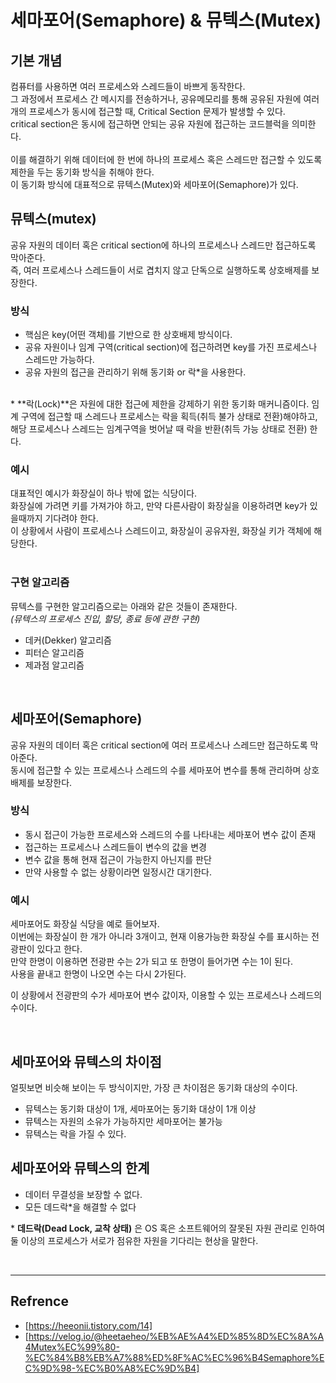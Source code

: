 # 세마포어(Semaphore) & 뮤텍스(Mutex)

## 기본 개념

컴퓨터를 사용하면 여러 프로세스와 스레드들이 바쁘게 동작한다. </br>
그 과정에서 프로세스 간 메시지를 전송하거나, 공유메모리를 통해 공유된 자원에 여러 개의 프로세스가 동시에 접근할 때, Critical Section 문제가 발생할 수 있다. </br>
critical section은 동시에 접근하면 안되는 공유 자원에 접근하는 코드블럭을 의미한다. </br>  
이를 해결하기 위해 데이터에 한 번에 하나의 프로세스 혹은 스레드만 접근할 수 있도록 제한을 두는 동기화 방식을 취해야 한다. </br>
이 동기화 방식에 대표적으로 뮤텍스(Mutex)와 세마포어(Semaphore)가 있다. </br>

## 뮤텍스(mutex)

공유 자원의 데이터 혹은 critical section에 하나의 프로세스나 스레드만 접근하도록 막아준다. </br>
즉, 여러 프로세스나 스레드들이 서로 겹치지 않고 단독으로 실행하도록 상호배제를 보장한다. </br>

### 방식

- 핵심은 key(어떤 객체)를 기반으로 한 상호배제 방식이다. </br>
- 공유 자원이나 임계 구역(critical section)에 접근하려면 key를 가진 프로세스나 스레드만 가능하다. </br>
- 공유 자원의 접근을 관리하기 위해 동기화 or 락\*을 사용한다. </br></br>

\* **락(Lock)**은 자원에 대한 접근에 제한을 강제하기 위한 동기화 매커니즘이다. 임계 구역에 접근할 때 스레드나 프로세스는 락을 획득(취득 불가 상태로 전환)해야하고, 해당 프로세스나 스레드는 임계구역을 벗어날 때 락을 반환(취득 가능 상태로 전환) 한다.

### 예시

대표적인 예시가 화장실이 하나 밖에 없는 식당이다. </br>
화장실에 가려면 키를 가져가야 하고, 만약 다른사람이 화장실을 이용하려면 key가 있을때까지 기다려야 한다. </br>
이 상황에서 사람이 프로세스나 스레드이고, 화장실이 공유자원, 화장실 키가 객체에 해당한다. </br></br>

### 구현 알고리즘

뮤텍스를 구현한 알고리즘으로는 아래와 같은 것들이 존재한다.  
_(뮤텍스의 프로세스 진입, 할당, 종료 등에 관한 구현)_

- 데커(Dekker) 알고리즘 </br>
- 피터슨 알고리즘 </br>
- 제과점 알고리즘 </br>

</br>

## 세마포어(Semaphore)

공유 자원의 데이터 혹은 critical section에 여러 프로세스나 스레드만 접근하도록 막아준다. </br>
동시에 접근할 수 있는 프로세스나 스레드의 수를 세마포어 변수를 통해 관리하며 상호배제를 보장한다. </br>

### 방식

- 동시 접근이 가능한 프로세스와 스레드의 수를 나타내는 세마포어 변수 값이 존재 </br>
- 접근하는 프로세스나 스레드들이 변수의 값을 변경 </br>
- 변수 값을 통해 현재 접근이 가능한지 아닌지를 판단 </br>
- 만약 사용할 수 없는 상황이라면 일정시간 대기한다. </br>

### 예시

세마포어도 화장실 식당을 예로 들어보자. </br>
이번에는 화장실이 한 개가 아니라 3개이고, 현재 이용가능한 화장실 수를 표시하는 전광판이 있다고 한다. </br>
만약 한명이 이용하면 전광판 수는 2가 되고 또 한명이 들어가면 수는 1이 된다. </br>
사용을 끝내고 한명이 나오면 수는 다시 2가된다. </br>

이 상황에서 전광판의 수가 세마포어 변수 값이자, 이용할 수 있는 프로세스나 스레드의 수이다. </br>

</br>

## 세마포어와 뮤텍스의 차이점

얼핏보면 비슷해 보이는 두 방식이지만, 가장 큰 차이점은 동기화 대상의 수이다. </br>

- 뮤텍스는 동기화 대상이 1개, 세마포어는 동기화 대상이 1개 이상 </br>
- 뮤텍스는 자원의 소유가 가능하지만 세마포어는 불가능 </br>
- 뮤텍스는 락을 가질 수 있다. </br>

## 세마포어와 뮤텍스의 한계

- 데이터 무결성을 보장할 수 없다. </br>
- 모든 데드락\*을 해결할 수 없다 </br>

\* **데드락(Dead Lock, 교착 상태)** 은 OS 혹은 소프트웨어의 잘못된 자원 관리로 인하여 둘 이상의 프로세스가 서로가 점유한 자원을 기다리는 현상을 말한다.

</br>

---

## Refrence

- [https://heeonii.tistory.com/14] </br>
- [https://velog.io/@heetaeheo/%EB%AE%A4%ED%85%8D%EC%8A%A4Mutex%EC%99%80-%EC%84%B8%EB%A7%88%ED%8F%AC%EC%96%B4Semaphore%EC%9D%98-%EC%B0%A8%EC%9D%B4]
